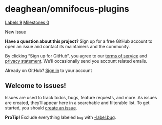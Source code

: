 # deaghean/omnifocus-plugins

 [Labels 9](https://github.com/deaghean/omnifocus-plugins/labels) [Milestones 0](https://github.com/deaghean/omnifocus-plugins/milestones)

 New issue

 **Have a question about this project?** Sign up for a free GitHub account to open an issue and contact its maintainers and the community.

By clicking “Sign up for GitHub”, you agree to our [terms of service](https://docs.github.com/terms) and [privacy statement](https://docs.github.com/privacy). We’ll occasionally send you account related emails.

 Already on GitHub? [Sign in](https://github.com/login?return_to=%2Fdeaghean%2Fomnifocus-plugins%2Fissues%2Fnew) to your account

## Welcome to issues!

Issues are used to track todos, bugs, feature requests, and more. As issues are created, they’ll appear here in a searchable and filterable list. To get started, you should [create an issue](https://github.com/deaghean/omnifocus-plugins/issues/new/choose).

**ProTip!** Exclude everything labeled `bug` with [-label:bug](https://github.com/deaghean/omnifocus-plugins/issues?q=is%3Aissue+is%3Aopen+-label%3Abug).

